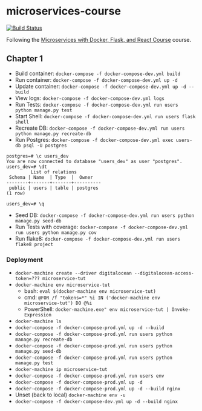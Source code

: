 # microservices-course

[![Build Status](https://travis-ci.com/yveso/microservice-course.svg?branch=master)](https://travis-ci.com/yveso/microservice-course)

Following the [Microservices with Docker, Flask, and React Course](https://testdriven.io/) course.

## Chapter 1

* Build container: `docker-compose -f docker-compose-dev.yml build`
* Run container: `docker-compose -f docker-compose-dev.yml up -d`
* Update container: `docker-compose -f docker-compose-dev.yml up -d --build`
* View logs: `docker-compose -f docker-compose-dev.yml logs`
* Run Tests: `docker-compose -f docker-compose-dev.yml run users python manage.py test`
* Start Shell: `docker-compose -f docker-compose-dev.yml run users flask shell`
* Recreate DB: `docker-compose -f docker-compose-dev.yml run users python manage.py recreate-db`
* Run Postgres: `docker-compose -f docker-compose-dev.yml exec users-db psql -U postgres`
```
postgres=# \c users_dev
You are now connected to database "users_dev" as user "postgres".
users_dev=# \dt
         List of relations
 Schema | Name  | Type  |  Owner
--------+-------+-------+----------
 public | users | table | postgres
(1 row)

users_dev=# \q
```
* Seed DB: `docker-compose -f docker-compose-dev.yml run users python manage.py seed-db`
* Run Tests with coverage: `docker-compose -f docker-compose-dev.yml run users python manage.py cov`
* Run flake8: `docker-compose -f docker-compose-dev.yml run users flake8 project`

### Deployment

* `docker-machine create --driver digitalocean --digitalocean-access-token=??? microservice-tut`
* `docker-machine env microservice-tut`
    * bash: `eval $(docker-machine env microservice-tut)`
    * cmd: `@FOR /f "tokens=*" %i IN ('docker-machine env microservice-tut') DO @%i`
    * PowerShell: `docker-machine.exe" env microservice-tut | Invoke-Expression`
* `docker-machine ls`
* `docker-compose -f docker-compose-prod.yml up -d --build`
* `docker-compose -f docker-compose-prod.yml run users python manage.py recreate-db`
* `docker-compose -f docker-compose-prod.yml run users python manage.py seed-db`
* `docker-compose -f docker-compose-prod.yml run users python manage.py test`
* `docker-machine ip microservice-tut`
* `docker-compose -f docker-compose-prod.yml run users env`
* `docker-compose -f docker-compose-prod.yml up -d`
* `docker-compose -f docker-compose-prod.yml up -d --build nginx`
* Unset (back to local) `docker-machine env -u`
* `docker-compose -f docker-compose-dev.yml up -d --build nginx`
